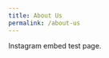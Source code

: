 ```yaml
---
title: About Us
permalink: /about-us
---
```

Instagram embed test page.

<script src="">
	alert("Test")
</script>